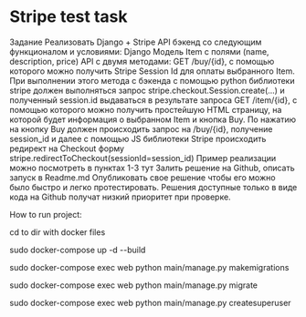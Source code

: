 # Stripe test task

Задание
Реализовать Django + Stripe API бэкенд со следующим функционалом и условиями:
Django Модель Item с полями (name, description, price) 
API с двумя методами:
GET /buy/{id}, c помощью которого можно получить Stripe Session Id для оплаты выбранного Item. При выполнении этого метода c бэкенда с помощью python библиотеки stripe должен выполняться запрос stripe.checkout.Session.create(...) и полученный session.id выдаваться в результате запроса
GET /item/{id}, c помощью которого можно получить простейшую HTML страницу, на которой будет информация о выбранном Item и кнопка Buy. По нажатию на кнопку Buy должен происходить запрос на /buy/{id}, получение session_id и далее  с помощью JS библиотеки Stripe происходить редирект на Checkout форму stripe.redirectToCheckout(sessionId=session_id)
Пример реализации можно посмотреть в пунктах 1-3 тут
Залить решение на Github, описать запуск в Readme.md
Опубликовать свое решение чтобы его можно было быстро и легко протестировать. 
Решения доступные только в виде кода на Github получат низкий приоритет при проверке.


How to run project:

cd to dir with docker files

sudo docker-compose up -d --build

sudo docker-compose exec web python main/manage.py makemigrations

sudo docker-compose exec web python main/manage.py migrate

sudo docker-compose exec web python main/manage.py createsuperuser
